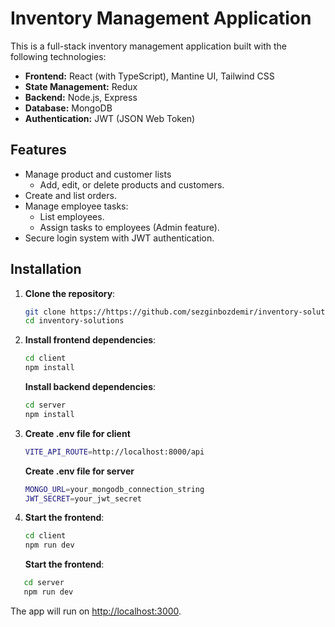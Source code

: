 # Inventory Management Application

This is a full-stack inventory management application built with the following technologies:

- **Frontend:** React (with TypeScript), Mantine UI, Tailwind CSS
- **State Management:** Redux
- **Backend:** Node.js, Express
- **Database:** MongoDB
- **Authentication:** JWT (JSON Web Token)

## Features

- Manage product and customer lists
  - Add, edit, or delete products and customers.
- Create and list orders.
- Manage employee tasks:
  - List employees.
  - Assign tasks to employees (Admin feature).
- Secure login system with JWT authentication.

## Installation

1. **Clone the repository**:

   ```bash
   git clone https://https://github.com/sezginbozdemir/inventory-solutions
   cd inventory-solutions
   ```

2. **Install frontend dependencies**:

   ```bash
   cd client
   npm install
   ```

   **Install backend dependencies**:

   ```bash
   cd server
   npm install
   ```

3. **Create .env file for client**

   ```bash
   VITE_API_ROUTE=http://localhost:8000/api
   ```

   **Create .env file for server**

   ```bash
   MONGO_URL=your_mongodb_connection_string
   JWT_SECRET=your_jwt_secret
   ```

4. **Start the frontend**:

   ```bash
   cd client
   npm run dev

   ```

   **Start the frontend**:

```bash
   cd server
   npm run dev

```

The app will run on [http://localhost:3000](http://localhost:3000).
